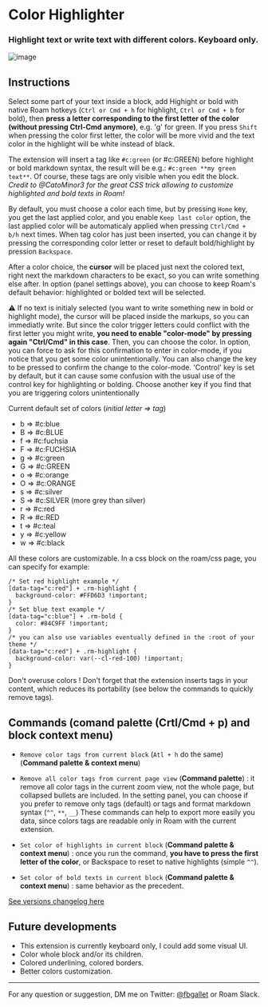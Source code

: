 # Color Highlighter

### Highlight text or write text with different colors. Keyboard only.

![image](https://user-images.githubusercontent.com/74436347/182989132-886f244e-a37b-40fa-8010-04bdee184e16.png)

## Instructions

Select some part of your text inside a block, add Highight or bold with native Roam hotkeys (`Ctrl or Cmd + h` for highlight, `Ctrl or Cmd + b` for bold), then **press a letter corresponding to the first letter of the color (**without pressing Ctrl-Cmd anymore**)**, e.g. 'g' for green. If you press `Shift` when pressing the color first letter, the color will be more vivid and the text color in the highlight will be white instead of black.

The extension will insert a tag like `#c:green` (or #c:GREEN) before highlight or bold markdown syntax, the result will be e.g.: `#c:green **my green text**`. Of course, these tags are only visible when you edit the block. _Credit to @CatoMinor3 for the great CSS trick allowing to customize highlighted and bold texts in Roam!_

By default, you must choose a color each time, but by pressing `Home` key, you get the last applied color, and you enable `Keep last color` option, the last applied color will be automaticaly applied when pressing `Ctrl/Cmd + b/h` next times. When tag color has just been inserted, you can change it by pressing the corresponding color letter or reset to default bold/highlight by pression `Backspace`.

After a color choice, the **cursor** will be placed just next the colored text, right next the markdown characters to be exact, so you can write something else after. In option (panel settings above), you can choose to keep Roam's default behavior: highlighted or bolded text will be selected.

⚠️ If no text is initialy selected (you want to write something new in bold or highlight mode), the cursor will be placed inside the markups, so you can immediatly write. But since the color trigger letters could conflict with the first letter you might write, **you need to enable "color-mode" by pressing again "Ctrl/Cmd" in this case**. Then, you can choose the color. In option, you can force to ask for this confirmation to enter in color-mode, if you notice that you get some color unintentionally. You can also change the key to be pressed to confirm the change to the color-mode. 'Control' key is set by default, but it can cause some confusion with the usual use of the control key for highlighting or bolding. Choose another key if you find that you are triggering colors unintentionally

Current default set of colors (_initial letter ⇒ tag_)

- b ⇒ #c:blue
- B ⇒ #c:BLUE
- f ⇒ #c:fuchsia
- F ⇒ #c:FUCHSIA
- g ⇒ #c:green
- G ⇒ #c:GREEN
- o ⇒ #c:orange
- O ⇒ #c:ORANGE
- s ⇒ #c:silver
- S ⇒ #c:SILVER (more grey than silver)
- r ⇒ #c:red
- R ⇒ #c:RED
- t ⇒ #c:teal
- y ⇒ #c:yellow
- w ⇒ #c:black

All these colors are customizable. In a css block on the roam/css page, you can specify for example:
```
/* Set red highlight example */
[data-tag="c:red"] + .rm-highlight {
  background-color: #FFD6D3 !important;
}
/* Set blue text example */
[data-tag="c:blue"] + .rm-bold {
  color: #84C9FF !important;
}
/* you can also use variables eventually defined in the :root of your theme */
[data-tag="c:red"] + .rm-highlight {
  background-color: var(--cl-red-100) !important;
}
```

Don't overuse colors ! Don't forget that the extension inserts tags in your content, which reduces its portability (see below the commands to quickly remove tags).


## Commands (comand palette (Crtl/Cmd + p) and block context menu)

- `Remove color tags from current block` (`Atl + h` do the same) (__Command palette & context menu__)
- `Remove all color tags from current page view` (__Command palette__) : it remove all color tags in  the current zoom view, not the whole page, but collapsed bullets are included.
In the setting panel, you can choose if you prefer to remove only tags (default) or tags and format markdown syntax (`^^`, `**`, `__`)
These commands can help to export more easily you data, since colors tags are readable only in Roam with the current extension.

- `Set color of highlights in current block` (__Command palette & context menu__) : once you run the command, **you have to press the first letter of the color**, or Backspace to reset to native highlights (simple `^^`).
- `Set color of bold texts in current block` (__Command palette & context menu__) : same behavior as the precedent.

[See versions changelog here](https://github.com/fbgallet/roam-extension-color-highlighter/edit/main/CHANGELOG.md)

## Future developments

- This extension is currently keyboard only, I could add some visual UI.
- Color whole block and/or its children.
- Colored underlining, colored borders.
- Better colors customization.

---

For any question or suggestion, DM me on Twitter: [@fbgallet](https://twitter.com/fbgallet) or Roam Slack.
